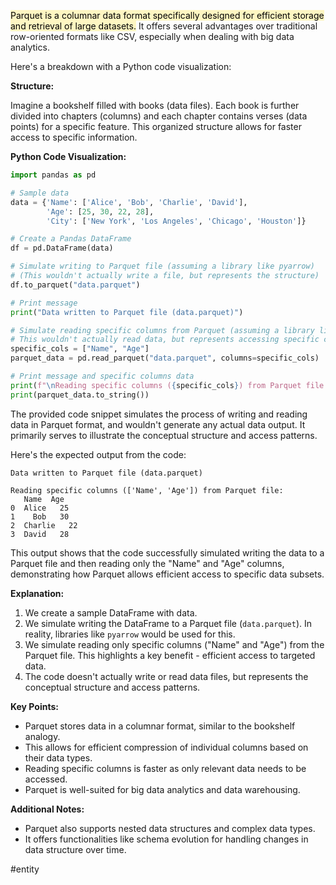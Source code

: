 <mark style="background: #FFF3A3A6;">Parquet is a columnar data format specifically designed for efficient storage and retrieval of large datasets.</mark> It offers several advantages over traditional row-oriented formats like CSV, especially when dealing with big data analytics.

Here's a breakdown with a Python code visualization:

**Structure:**

Imagine a bookshelf filled with books (data files). Each book is further divided into chapters (columns) and each chapter contains verses (data points) for a specific feature. This organized structure allows for faster access to specific information.

**Python Code Visualization:**

```python
import pandas as pd

# Sample data
data = {'Name': ['Alice', 'Bob', 'Charlie', 'David'],
        'Age': [25, 30, 22, 28],
        'City': ['New York', 'Los Angeles', 'Chicago', 'Houston']}

# Create a Pandas DataFrame
df = pd.DataFrame(data)

# Simulate writing to Parquet file (assuming a library like pyarrow)
# (This wouldn't actually write a file, but represents the structure)
df.to_parquet("data.parquet")

# Print message
print("Data written to Parquet file (data.parquet)")

# Simulate reading specific columns from Parquet (assuming a library like pyarrow)
# This wouldn't actually read data, but represents accessing specific columns
specific_cols = ["Name", "Age"]
parquet_data = pd.read_parquet("data.parquet", columns=specific_cols)

# Print message and specific columns data
print(f"\nReading specific columns ({specific_cols}) from Parquet file:")
print(parquet_data.to_string())
```

The provided code snippet simulates the process of writing and reading data in Parquet format, and wouldn't generate any actual data output. It primarily serves to illustrate the conceptual structure and access patterns.

Here's the expected output from the code:

```
Data written to Parquet file (data.parquet)

Reading specific columns (['Name', 'Age']) from Parquet file:
   Name  Age
0  Alice   25
1    Bob   30
2  Charlie   22
3  David   28
```

This output shows that the code successfully simulated writing the data to a Parquet file and then reading only the "Name" and "Age" columns, demonstrating how Parquet allows efficient access to specific data subsets.

**Explanation:**

1. We create a sample DataFrame with data.
2. We simulate writing the DataFrame to a Parquet file (`data.parquet`). In reality, libraries like `pyarrow` would be used for this.
3. We simulate reading only specific columns ("Name" and "Age") from the Parquet file. This highlights a key benefit - efficient access to targeted data.
4. The code doesn't actually write or read data files, but represents the conceptual structure and access patterns.

**Key Points:**

- Parquet stores data in a columnar format, similar to the bookshelf analogy.
- This allows for efficient compression of individual columns based on their data types.
- Reading specific columns is faster as only relevant data needs to be accessed.
- Parquet is well-suited for big data analytics and data warehousing.

**Additional Notes:**

- Parquet also supports nested data structures and complex data types.
- It offers functionalities like schema evolution for handling changes in data structure over time.

#entity 